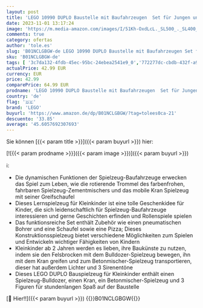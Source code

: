 ```yaml
---
layout: post
title: 'LEGO 10990 DUPLO Baustelle mit Baufahrzeugen  Set für Jungen und Mädchen mit Kran  Bulldozer und Betonmischer-Spielzeug  Geschenk für 2-jährige  mit großen Steinen'
date: 2023-11-01 13:17:24
image: 'https://m.media-amazon.com/images/I/51Kh-OxdLcL._SL500_._SL400_.jpg'
comments: true
category: ofertas
author: 'tole.es'
slug: 'B01NCLGBGW-de LEGO 10990 DUPLO Baustelle mit Baufahrzeugen Set für...'
sku: 'B01NCLGBGW-de'
tags: [ '3c7da132-4fdb-45ec-95bc-24ebea2541e9_0','772277dc-cbdb-432f-a915-25a321e9ed8c_0','772277dc-cbdb-432f-a915-25a321e9ed8c_3901','Arborist Merchandising Root','Bauspielzeug & Konstruktionsspielzeug','Bauspielzeugsets','Custom Stores','LEGO','Lego Classic','Lego Duplo','Self Service','Special Features Stores','Spielzeug','Xmas23 Most wanted Toys','lego','🇩🇪', ]
actualPrice: 42.99 EUR
currency: EUR
price: 42.99
comparePrice: 64.99 EUR
prodname: 'LEGO 10990 DUPLO Baustelle mit Baufahrzeugen  Set für Jungen und Mädchen mit Kran  Bulldozer und Betonmischer-Spielzeug  Geschenk für 2-jährige  mit großen Steinen'
country: 'de'
flag: '🇩🇪'
brand: 'LEGO'
buyurl: 'https://www.amazon.de/dp/B01NCLGBGW/?tag=tolees0ca-21'
descuento: '33.85'
average: '45.6057692307693'
---
```


Sie können [{{< param title >}}]({{< param buyurl >}}) hier:

[![{{< param prodname >}}]({{< param image >}})]({{< param buyurl >}})

ℹ️:

- Die dynamischen Funktionen der Spielzeug-Baufahrzeuge erwecken das Spiel zum Leben, wie die rotierende Trommel des farbenfrohen, fahrbaren Spielzeug-Zementmischers und das mobile Kran Spielzeug mit seiner Greifschaufel
- Dieses Lernspielzeug für Kleinkinder ist eine tolle Geschenkidee für Kinder, die sich leidenschaftlich für Spielzeug-Baufahrzeuge interessieren und gerne Geschichten erfinden und Rollenspiele spielen
- Das funktionsreiche Set enthält Zubehör wie einen pneumatischen Bohrer und eine Schaufel sowie eine Pizza; Dieses Konstruktionsspielzeug bietet verschiedene Möglichkeiten zum Spielen und Entwickeln wichtiger Fähigkeiten von Kindern
- Kleinkinder ab 2 Jahren werden es lieben, ihre Baukünste zu nutzen, indem sie den Felsbrocken mit dem Bulldozer-Spielzeug bewegen, ihn mit dem Kran greifen und zum Betonmischer-Spielzeug transportieren, dieser hat außerdem Lichter und 3 Sirenentöne
- Dieses LEGO DUPLO Bauspielzeug für Kleinkinder enthält einen Spielzeug-Bulldozer, einen Kran, ein Betonmischer-Spielzeug und 3 Figuren für stundenlangen Spaß auf der Baustelle

[🛒 Hier!!]({{< param buyurl >}})
{{<world>}}B01NCLGBGW{{</world>}}
